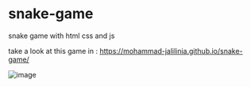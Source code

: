# snake-game
snake game with html css and js 

take a look at this game in : https://mohammad-jalilinia.github.io/snake-game/

![image](https://user-images.githubusercontent.com/99993344/233801666-2b57a4e3-3a70-459f-b4b0-0c77fd799d2c.png)

